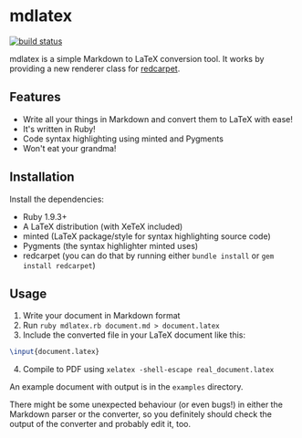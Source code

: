 # mdlatex

[![build status](http://ci.rrerr.net/projects/1/status.png?ref=master)](http://ci.rrerr.net/projects/1?ref=master)

mdlatex is a simple Markdown to LaTeX conversion tool.  It works by providing
a new renderer class for [redcarpet](https://github.com/vmg/redcarpet).

## Features

* Write all your things in Markdown and convert them to LaTeX with ease!
* It's written in Ruby!
* Code syntax highlighting using minted and Pygments
* Won't eat your grandma!

## Installation

Install the dependencies:

* Ruby 1.9.3+
* A LaTeX distribution (with XeTeX included)
* minted (LaTeX package/style for syntax highlighting source code)
* Pygments (the syntax highlighter minted uses)
* redcarpet (you can do that by running either `bundle install` or
`gem install redcarpet`)

## Usage

1. Write your document in Markdown format
2. Run `ruby mdlatex.rb document.md > document.latex`
3. Include the converted file in your LaTeX document like this:

``` latex
\input{document.latex}
```

4. Compile to PDF using `xelatex -shell-escape real_document.latex`

An example document with output is in the `examples` directory.

There might be some unexpected behaviour (or even bugs!) in either the
Markdown parser or the converter, so you definitely should check the output of
the converter and probably edit it, too.

